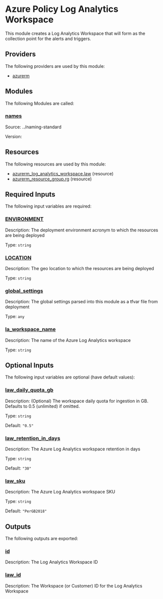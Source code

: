 # Azure Policy Log Analytics Workspace

This module creates a Log Analytics Workspace that will form as the collection point for the alerts and triggers.

## Providers

The following providers are used by this module:

- <a name="provider_azurerm"></a> [azurerm](#provider_azurerm)

## Modules

The following Modules are called:

### <a name="module_names"></a> [names](#module_names)

Source: ../naming-standard

Version:

## Resources

The following resources are used by this module:

- [azurerm_log_analytics_workspace.law](https://registry.terraform.io/providers/hashicorp/azurerm/latest/docs/resources/log_analytics_workspace) (resource)
- [azurerm_resource_group.rg](https://registry.terraform.io/providers/hashicorp/azurerm/latest/docs/resources/resource_group) (resource)

## Required Inputs

The following input variables are required:

### <a name="input_ENVIRONMENT"></a> [ENVIRONMENT](#input_ENVIRONMENT)

Description: The deployment environment acronym to which the resources are being deployed

Type: `string`

### <a name="input_LOCATION"></a> [LOCATION](#input_LOCATION)

Description: The geo location to which the resources are being deployed

Type: `string`

### <a name="input_global_settings"></a> [global_settings](#input_global_settings)

Description: The global settings parsed into this module as a tfvar file from deployment

Type: `any`

### <a name="input_la_workspace_name"></a> [la_workspace_name](#input_la_workspace_name)

Description: The name of the Azure Log Analytics workspace

Type: `string`

## Optional Inputs

The following input variables are optional (have default values):

### <a name="input_law_daily_quota_gb"></a> [law_daily_quota_gb](#input_law_daily_quota_gb)

Description: (Optional) The workspace daily quota for ingestion in GB. Defaults to 0.5 (unlimited) if omitted.

Type: `string`

Default: `"0.5"`

### <a name="input_law_retention_in_days"></a> [law_retention_in_days](#input_law_retention_in_days)

Description: The Azure Log Analytics workspace retention in days

Type: `string`

Default: `"30"`

### <a name="input_law_sku"></a> [law_sku](#input_law_sku)

Description: The Azure Log Analytics workspace SKU

Type: `string`

Default: `"PerGB2018"`

## Outputs

The following outputs are exported:

### <a name="output_id"></a> [id](#output_id)

Description: The Log Analytics Workspace ID

### <a name="output_law_id"></a> [law_id](#output_law_id)

Description: The Workspace (or Customer) ID for the Log Analytics Workspace
